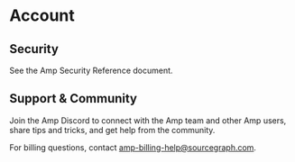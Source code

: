 # Account

## Security

See the Amp Security Reference document.

## Support & Community

Join the Amp Discord to connect with the Amp team and other Amp users, share tips and tricks, and get help from the community.

For billing questions, contact amp-billing-help@sourcegraph.com.
